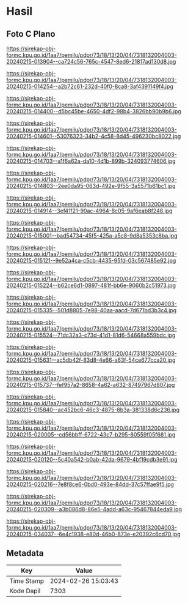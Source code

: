 # Hasil

## Foto C Plano

https://sirekap-obj-formc.kpu.go.id/1aa7/pemilu/pdpr/73/18/13/20/04/7318132004003-20240215-013904--ca724c56-765c-4547-8ed6-21817ad130d8.jpg

https://sirekap-obj-formc.kpu.go.id/1aa7/pemilu/pdpr/73/18/13/20/04/7318132004003-20240215-014254--a2b72c61-232d-40f0-8ca8-3af4391149f4.jpg

https://sirekap-obj-formc.kpu.go.id/1aa7/pemilu/pdpr/73/18/13/20/04/7318132004003-20240215-014400--d5bc45be-4650-4df2-98b4-3826bb90b9b6.jpg

https://sirekap-obj-formc.kpu.go.id/1aa7/pemilu/pdpr/73/18/13/20/04/7318132004003-20240215-014601--53076323-34b2-4c58-8d45-496230bc8022.jpg

https://sirekap-obj-formc.kpu.go.id/1aa7/pemilu/pdpr/73/18/13/20/04/7318132004003-20240215-014703--a1f6a62a-da10-4d1b-899b-324093774606.jpg

https://sirekap-obj-formc.kpu.go.id/1aa7/pemilu/pdpr/73/18/13/20/04/7318132004003-20240215-014803--2ee0da95-063d-492e-9f55-3a5571b61bc1.jpg

https://sirekap-obj-formc.kpu.go.id/1aa7/pemilu/pdpr/73/18/13/20/04/7318132004003-20240215-014914--3ef41f21-90ac-4964-8c05-9af6eab8f248.jpg

https://sirekap-obj-formc.kpu.go.id/1aa7/pemilu/pdpr/73/18/13/20/04/7318132004003-20240215-015001--bad54734-45f5-425a-a5c8-9d8a5353c8ba.jpg

https://sirekap-obj-formc.kpu.go.id/1aa7/pemilu/pdpr/73/18/13/20/04/7318132004003-20240215-015121--9e52a4ca-c5cb-4435-95fd-03c567485e92.jpg

https://sirekap-obj-formc.kpu.go.id/1aa7/pemilu/pdpr/73/18/13/20/04/7318132004003-20240215-015224--b62ce6d1-0897-481f-bb6e-9060b2c51973.jpg

https://sirekap-obj-formc.kpu.go.id/1aa7/pemilu/pdpr/73/18/13/20/04/7318132004003-20240215-015335--501d8805-7e98-40aa-aacd-7d671bd3b3c4.jpg

https://sirekap-obj-formc.kpu.go.id/1aa7/pemilu/pdpr/73/18/13/20/04/7318132004003-20240215-015524--71dc32a3-c73d-41d1-81d6-54668a559bdc.jpg

https://sirekap-obj-formc.kpu.go.id/1aa7/pemilu/pdpr/73/18/13/20/04/7318132004003-20240215-015631--ac5db42f-83d8-4e66-a63f-54ce677cca20.jpg

https://sirekap-obj-formc.kpu.go.id/1aa7/pemilu/pdpr/73/18/13/20/04/7318132004003-20240215-015737--fef957a2-8658-4a62-a632-87497967d807.jpg

https://sirekap-obj-formc.kpu.go.id/1aa7/pemilu/pdpr/73/18/13/20/04/7318132004003-20240215-015840--ac452bc6-46c3-4875-8b3a-381338d6c236.jpg

https://sirekap-obj-formc.kpu.go.id/1aa7/pemilu/pdpr/73/18/13/20/04/7318132004003-20240215-020005--cd56bbff-6722-43c7-b295-80559f05f681.jpg

https://sirekap-obj-formc.kpu.go.id/1aa7/pemilu/pdpr/73/18/13/20/04/7318132004003-20240215-020120--5c40a542-b0ab-42da-9679-4bf19cdb3e91.jpg

https://sirekap-obj-formc.kpu.go.id/1aa7/pemilu/pdpr/73/18/13/20/04/7318132004003-20240215-020216--7e8f8ce6-0bd0-493e-84dd-37c57ffae9f5.jpg

https://sirekap-obj-formc.kpu.go.id/1aa7/pemilu/pdpr/73/18/13/20/04/7318132004003-20240215-020309--a3b086d8-86e5-4add-a63c-95467844eda9.jpg

https://sirekap-obj-formc.kpu.go.id/1aa7/pemilu/pdpr/73/18/13/20/04/7318132004003-20240215-034037--6e4c1938-e80d-46b0-873e-e20392c6cd70.jpg


## Metadata

| Key        | Value               |
| ---------- | ------------------- |
| Time Stamp | 2024-02-26 15:03:43 |
| Kode Dapil | 7303                |



